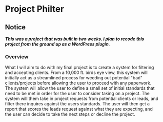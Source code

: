 # Project Philter
## Notice
***This was a project that was built in two weeks. I plan to recode this project from the ground up as a WordPress plugin.***

### Overview
What I will aim to do with my final project is to create a system for filtering and accepting clients. From a 10,000 ft. birds eye view, this system will initially act as a streamlined process for weeding out potential "bad" clients/projects before allowing the user to proceed with any paperwork. The system will allow the user to define a small set of initial standards that need to be met in order for the user to consider taking on a project. The system will them take in project requests from potential clients or leads, and filter there inquires against the users standards. The user will then get a report that scores the leads request against what they are expecting, and the user can decide to take the next steps or decline the project.
